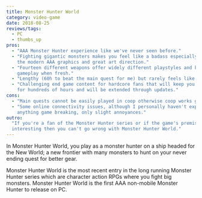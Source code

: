 ```yaml
---
title: Monster Hunter World
category: video-game
date: 2018-08-25
reviews/tags:
  - PC
  - thumbs_up
pros:
  - "AAA Monster Hunter experience like we've never seen before."
  - "Fighting gigantic monsters makes you feel like a badass especially due to
    the modern AAA graphics and great art direction."
  - "Fourteen different weapons offer widely different playstyles and keep the
    gameplay when fresh."
  - "Lengthy (60h to beat the main quest for me) but rarely feels like a chore."
  - "Challenging end game content for hardcore fans that will keep you playing
    for hundreds of hours and will be extended through updates."
cons:
  - "Main quests cannot be easily played in coop otherwise coop works great."
  - "Some online connectivity issues, although I personally haven't experienced
    anything game breaking, only slight annoyances."
outro:
  "If you're a fan of the Monster Hunter series or if the game's premise seems
  interesting then you can't go wrong with Monster Hunter World."
---
```


In Monster Hunter World, you play as a monster hunter on a ship headed for the
New World; a new frontier with many monsters to hunt on your never ending quest
for better gear.

Monster Hunter World is the most recent entry in the long running Monster Hunter
series which are character action RPGs where you fight big monsters. Monster
Hunter World is the first AAA non-mobile Monster Hunter to release on PC.
